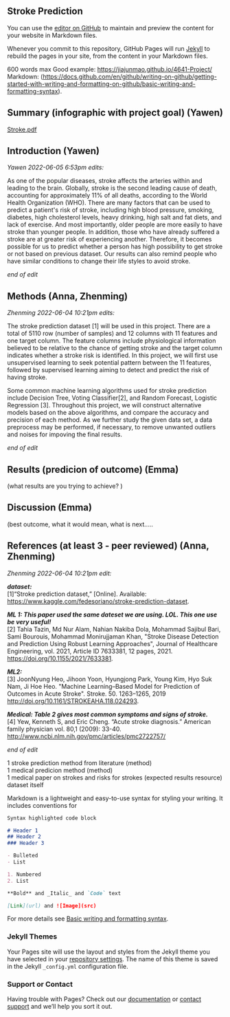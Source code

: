 ## Stroke Prediction

You can use the [editor on GitHub](https://github.com/AnnaMGardner/CS4641Project/edit/gh-pages/index.md) to maintain and preview the content for your website in Markdown files.

Whenever you commit to this repository, GitHub Pages will run [Jekyll](https://jekyllrb.com/) to rebuild the pages in your site, from the content in your Markdown files.

600 words max
Good example: https://jiajunmao.github.io/4641-Project/
Markdown: (https://docs.github.com/en/github/writing-on-github/getting-started-with-writing-and-formatting-on-github/basic-writing-and-formatting-syntax).

## Summary (infographic with project goal) (Yawen)
[Stroke.pdf](https://github.com/AnnaMGardner/CS4641Project/files/8846563/Stroke.pdf)

## Introduction (Yawen)

*Yawen 2022-06-05 6:53pm edits:*  

As one of the popular diseases, stroke affects the arteries within and leading to the brain. Globally, stroke is the second leading cause of death, accounting for approximately 11% of all deaths, according to the World Health Organization (WHO). There are many factors that can be used to predict a patient's risk of stroke, including high blood pressure, smoking, diabetes, high cholesterol levels, heavy drinking, high salt and fat diets, and lack of exercise. And most importantly, older people are more easily to have stroke than younger people. In addition, those who have already suffered a stroke are at greater risk of experiencing another. Therefore, it becomes possible for us to predict whether a person has high possibility to get stroke or not based on previous dataset. Our results can also remind people who have similar conditions to change their life styles to avoid stroke.

*end of edit*  

## Methods (Anna, Zhenming)

*Zhenming 2022-06-04 10:21pm edits:*  

The stroke prediction dataset [1] will be used in this project. There are a total of 5110 row (number of samples) and 12 columns with 11 features and one target column. The feature columns include physiological information believed to be relative to the chance of getting stroke and the target column indicates whether a stroke risk is identified. In this project, we will first use unsupervised learning to seek potential pattern between the 11 features, followed by supervised learning aiming to detect and predict the risk of having stroke.   

Some common machine learning algorithms used for stroke prediction include Decision Tree, Voting Classifier[2], and Random Forecast, Logistic Regression [3]. Throughout this project, we will construct alternative models based on the above algorithms, and compare the accuracy and precision of each method. As we further study the given data set, a data preprocess may be performed, if necessary, to remove unwanted outliers and noises for impoving the final results.

*end of edit*  


## Results (predicion of outcome) (Emma)
(what results are you trying to achieve? )
## Discussion (Emma)
(best outcome, what it would mean, what is next.....
## References (at least 3 - peer reviewed) (Anna, Zhenming)

*Zhenming 2022-06-04 10:21pm edit:*  

***dataset:***  
[1]“Stroke prediction dataset,” [Online]. Available: https://www.kaggle.com/fedesoriano/stroke-prediction-dataset.  

***ML 1: This paper used the same dateset we are using. LOL. This one use be very useful!***  
[2] Tahia Tazin, Md Nur Alam, Nahian Nakiba Dola, Mohammad Sajibul Bari, Sami Bourouis, Mohammad Monirujjaman Khan, "Stroke Disease Detection and Prediction Using Robust Learning Approaches", Journal of Healthcare Engineering, vol. 2021, Article ID 7633381, 12 pages, 2021. https://doi.org/10.1155/2021/7633381.  

***ML2:***  
[3] JoonNyung Heo, Jihoon Yoon, Hyungjong Park, Young Kim, Hyo Suk Nam, Ji Hoe Heo. "Machine Learning–Based Model for Prediction of Outcomes in Acute Stroke". Stroke. 50. 1263–1265, 2019 http://doi.org/10.1161/STROKEAHA.118.024293.  

***Medical: Table 2 gives most common symptoms and signs of stroke.***  
[4] Yew, Kenneth S, and Eric Cheng. “Acute stroke diagnosis.” American family physician vol. 80,1 (2009): 33-40. http://www.ncbi.nlm.nih.gov/pmc/articles/pmc2722757/  

*end of edit*


1 stroke prediction method from literature (method)  
1 medical predicion method (method)  
1 medical paper on strokes and risks for strokes (expected results resource) dataset itself  




Markdown is a lightweight and easy-to-use syntax for styling your writing. It includes conventions for

```markdown
Syntax highlighted code block

# Header 1
## Header 2
### Header 3

- Bulleted
- List

1. Numbered
2. List

**Bold** and _Italic_ and `Code` text

[Link](url) and ![Image](src)
```

For more details see [Basic writing and formatting syntax](https://docs.github.com/en/github/writing-on-github/getting-started-with-writing-and-formatting-on-github/basic-writing-and-formatting-syntax).

### Jekyll Themes

Your Pages site will use the layout and styles from the Jekyll theme you have selected in your [repository settings](https://github.com/AnnaMGardner/CS4641Project/settings/pages). The name of this theme is saved in the Jekyll `_config.yml` configuration file.

### Support or Contact

Having trouble with Pages? Check out our [documentation](https://docs.github.com/categories/github-pages-basics/) or [contact support](https://support.github.com/contact) and we’ll help you sort it out.
